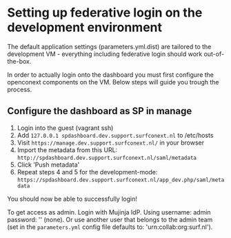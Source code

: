 # Setting up federative login on the development environment

The default application settings (parameters.yml.dist) are tailored to
the development VM - everything including federative login should work
out-of-the-box.

In order to actually login onto the dashboard you must first configure
the openconext components on the VM. Below steps will guide you trough
the process.

## Configure the dashboard as SP in manage

 1. Login into the guest (vagrant ssh)
 2. Add `127.0.0.1 spdashboard.dev.support.surfconext.nl` to /etc/hosts
 3. Visit `https://manage.dev.support.surfconext.nl/` in your browser
 4. Import the metadata from this URL: `http://spdashboard.dev.support.surfconext.nl/saml/metadata`
 5. Click 'Push metadata'
 6. Repeat steps 4 and 5 for the development-mode: `https://spdashboard.dev.support.surfconext.nl/app_dev.php/saml/metadata`
 
You should now be able to successfully login!

To get access as admin. Login with Mujinja IdP. Using username: admin password: '' (none). Or use another user that
belongs to the admin team (set in the `parameters.yml` config file defaults to: 'urn:collab:org:surf.nl').
